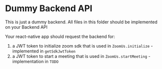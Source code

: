 # Dummy Backend API

This is just a dummy backend. All files in this folder should be implemented on your Backend API

Your react-native app should request the backend for:
1. a JWT token to initialize zoom sdk that is used in `ZoomUs.initialize` - implemented in `getSdkJwtToken`
2. a JWT token to start a meeting that is used in `ZoomUs.startMeeting` - implementation in `TODO`